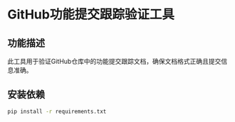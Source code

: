 # GitHub功能提交跟踪验证工具

## 功能描述

此工具用于验证GitHub仓库中的功能提交跟踪文档，确保文档格式正确且提交信息准确。

## 安装依赖
 
```bash
pip install -r requirements.txt
